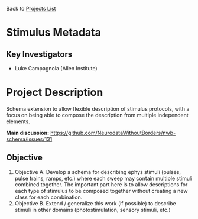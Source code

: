 Back to [Projects List](../../README.md#ProjectsList)

# Stimulus Metadata

## Key Investigators

- Luke Campagnola (Allen Institute)


# Project Description

Schema extension to allow flexible description of stimulus protocols, with a focus on being able to compose the description from multiple independent elements. 

**Main discussion:** https://github.com/NeurodataWithoutBorders/nwb-schema/issues/131


## Objective

1. Objective A. Develop a schema for describing ephys stimuli (pulses, pulse trains, ramps, etc.) where each sweep may contain multiple stimuli combined together. The important part here is to allow descriptions for each type of stimulus to be composed together without creating a new class for each combination.
2. Objective B. Extend / generalize this work (if possible) to describe stimuli in other domains (photostimulation, sensory stimuli, etc.)


